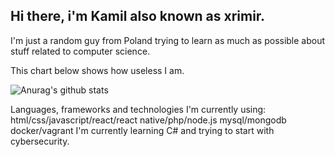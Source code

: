 ## Hi there, i'm Kamil also known as xrimir.

I'm just a random guy from Poland trying to learn as much as possible about stuff related to computer science. 

This chart below shows how useless I am.

![Anurag's github stats](https://github-readme-stats.vercel.app/api?username=xrimir&theme=prussian&show_icons=true)

Languages, frameworks and technologies I'm currently using:
  html/css/javascript/react/react native/php/node.js
  mysql/mongodb
  docker/vagrant
I'm currently learning C# and trying to start with cybersecurity. 
